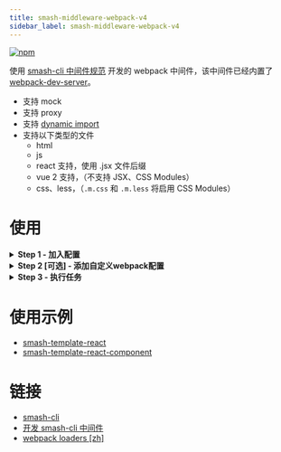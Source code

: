 ```yaml
---
title: smash-middleware-webpack-v4
sidebar_label: smash-middleware-webpack-v4
---
```


<a class="link-npm-version" href="https://www.npmjs.com/package/smash-middleware-webpack-v4" target="_blank" title="npm">
    <img src="https://img.shields.io/npm/v/smash-middleware-webpack-v4" alt="npm"/>
</a>

使用 [smash-cli 中间件规范](https://www.smash-cli.com/) 开发的 webpack 中间件，该中间件已经内置了
[webpack-dev-server](https://www.npmjs.com/package/webpack-dev-server)。

- 支持 mock
- 支持 proxy
- 支持
  [dynamic import](https://webpack.docschina.org/guides/code-splitting/#%E5%8A%A8%E6%80%81%E5%AF%BC%E5%85%A5-dynamic-imports-)
- 支持以下类型的文件
  - html
  - js
  - react 支持，使用 .jsx 文件后缀
  - vue 2 支持，（不支持 JSX、CSS Modules）
  - css、less，（`.m.css` 和 `.m.less` 将启用 CSS Modules）

# 使用

<!-- ## Step 1 - 加入配置 -->
<details>
<summary><b>Step 1 - 加入配置</b></summary>
<p>
在 <code>.smash/task.yml</code> 文件中加入配置：

```yaml
dev-server:
  - name: smash-middleware-webpack-v4
    type: dev-server # 浏览器网页应用，开发模式，启用webpack-dev-server

watch:
  - name: smash-middleware-webpack-v4
    type: watch # 浏览器网页应用，开发模式，开启watch模式

build:
  - name: smash-middleware-webpack-v4
    type: build # 浏览器网页应用，生产环境

buildLib:
  - name: smash-middleware-webpack-v4
    type: lib # js lib类型应用，生产环境
```

参数的配置规则如下：

- `type`：默认为 `build`
  - `dev-server`：浏览器网页应用，开发模式，启用 webpack-dev-server
  - `watch`：浏览器网页应用，开发模式，开启 watch 模式
  - `build`：浏览器网页应用，生产环境
  - `lib`：js 库类型应用，生产环境
    </p>
    </details>

<!-- ## Step 2 - 添加自定义webpack配置 -->
<details>
<summary><b>Step 2 [可选] - 添加自定义webpack配置</b></summary>
<p>

在项目根目录新建 `webpack.config.js` 文件，可增加自定义配置。

```javascript
module.exports = ({ webpack, defaultWebpackConfig }) => {
  return {
    devtool: 'source-map',
    externals: {
      axios: 'axios',
      jquery: 'jQuery',
      react: 'React',
      'react-dom': 'ReactDOM',
      vue: 'Vue',
    },
    resolve: {
      ...defaultWebpackConfig.resolve,
      alias: {},
    },
    devServer: {
      ...defaultWebpackConfig.devServer,
      hot: true,
      // hotOnly: true, // 只启用页面无刷新替换
      port: 8080,
      proxy: {
        // 代理配置
        '/api': 'http://localhost:3000',
      },
    },
  };
};
```

</p>
</details>

<!-- ## Step 3 - 执行任务 -->
<details>
<summary><b>Step 3 - 执行任务</b></summary>
<p>

```bash
# 启动 webpack-dev-server
$ smash run dev-server

# 开启 watch 模式
$ smash run watch

# 生产模式构建网页应用
$ smash run build

# 生产模式下构建js库应用
$ smash run buildLib
```

</p>
</details>

# 使用示例

- [smash-template-react](https://www.smash-cli.com/docs/documentation/templates/smash-template-react.html)
- [smash-template-react-component](https://www.smash-cli.com/docs/documentation/templates/smash-template-react-component.html)

# 链接

- [smash-cli](https://www.smash-cli.com/)
- [开发 smash-cli 中间件](https://www.smash-cli.com/docs/examples/contribute/writing-a-middleware.html)
- [webpack loaders [zh]](https://webpack.docschina.org/loaders/)
